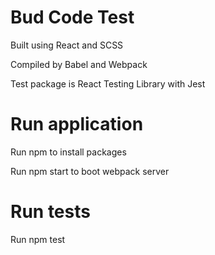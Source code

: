 # Bud Code Test

Built using React and SCSS

Compiled by Babel and Webpack

Test package is React Testing Library with Jest

# Run application

Run npm to install packages

Run npm start to boot webpack server

# Run tests

Run npm test
